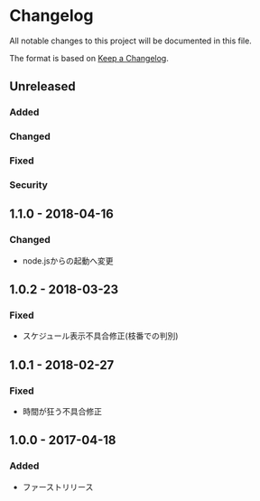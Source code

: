 # Changelog
All notable changes to this project will be documented in this file.

The format is based on [Keep a Changelog](http://keepachangelog.com/).

## Unreleased
### Added

### Changed

### Fixed

### Security

## 1.1.0 - 2018-04-16
### Changed
- node.jsからの起動へ変更

## 1.0.2 - 2018-03-23
### Fixed
- スケジュール表示不具合修正(枝番での判別)

## 1.0.1 - 2018-02-27
### Fixed
- 時間が狂う不具合修正

## 1.0.0 - 2017-04-18
### Added
- ファーストリリース
